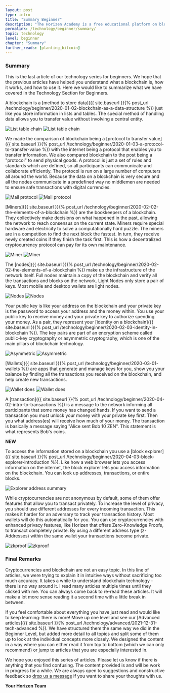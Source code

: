 ```yaml
---
layout: post
type: intro
title: "Summary Beginner"
description: "The Horizen Academy is a free educational platform on blockchain technology, cryptocurrency, and privacy. In this article, we summarize the topics we discussed in the technology chapter for beginners."
permalink: /technology/beginner/summary/
topic: technology
level: beginner
chapter: "Summary"
further_reads: [planting_bitcoin]
---
```


### Summary

This is the last article of our technology series for beginners. We hope that the previous articles have helped you understand what a blockchain is, how it works, and how to use it. Here we would like to summarize what we have covered in the Technology Section for Beginners.

A blockchain is a [method to store data]({{ site.baseurl }}{% post_url /technology/beginner/2020-01-02-blockchain-as-a-data-structure %}) just like you store information in lists and tables. The special method of handling data allows you to transfer value without involving a central entity.

![List table chain](/assets/post_files/technology/beginner/blockchain-as-a-data-structure/list_table_chain_D.jpg)
![List table chain](/assets/post_files/technology/beginner/blockchain-as-a-data-structure/list_table_chain_M.jpg)

We made the comparison of blockchain being a [protocol to transfer value]({{ site.baseurl }}{% post_url /technology/beginner/2020-01-03-a-protocol-to-transfer-value %}) with the internet being a protocol that enables you to transfer information. We also compared blockchain to the post being a "protocol" to send physical goods. A protocol is just a set of rules and standards which are defined, so all participants can communicate and collaborate efficiently. The protocol is run on a large number of computers all around the world. Because the data on a blockchain is very secure and all the nodes communicate in a predefined way no middlemen are needed to ensure safe transactions with digital currencies.

![Mail protocol](/assets/post_files/technology/beginner/a-protocol-to-transfer-value/mail_protocol_D.jpg)
![Mail protocol](/assets/post_files/technology/beginner/a-protocol-to-transfer-value/mail_protocol_M.jpg)

[Miners]({{ site.baseurl }}{% post_url /technology/beginner/2020-02-02-the-elements-of-a-blockchain %}) are the bookkeepers of a blockchain. They collectively make decisions on what happened in the past, allowing the network to reach consensus on the current state. Miners require special hardware and electricity to solve a computationally hard puzzle. The miners are in a competition to find the next block the fastest. In turn, they receive newly created coins if they finish the task first. This is how a decentralized cryptocurrency protocol can pay for its own maintenance.

![Miner](/assets/post_files/technology/beginner/the-elements-of-a-blockchain/miner_D.jpg)
![Miner](/assets/post_files/technology/beginner/the-elements-of-a-blockchain/miner_M.jpg)

The [nodes]({{ site.baseurl }}{% post_url /technology/beginner/2020-02-02-the-elements-of-a-blockchain %}) make up the infrastructure of the network itself. Full nodes maintain a copy of the blockchain and verify all the transactions and blocks on the network. Light Nodes only store a pair of keys. Most mobile and desktop wallets are light nodes.

![Nodes](/assets/post_files/technology/beginner/the-elements-of-a-blockchain/nodes_D.jpg)
![Nodes](/assets/post_files/technology/beginner/the-elements-of-a-blockchain/nodes_M.jpg)

Your public key is like your address on the blockchain and your private key is the password to access your address and the money within. You use your public key to receive money and your private key to authorize spending your money. As a pair, they represent your [identity on a blockchain]({{ site.baseurl }}{% post_url /technology/beginner/2020-02-03-identity-in-blockchain %}). The key pairs are part of an encryption scheme called public-key cryptography or asymmetric cryptography, which is one of the main pillars of blockchain technology.

![Asymmetric](/assets/post_files/technology/beginner/identity-in-blockchain/asymmetric_D.jpg)
![Asymmetric](/assets/post_files/technology/beginner/identity-in-blockchain/asymmetric_M.jpg)

[Wallets]({{ site.baseurl }}{% post_url /technology/beginner/2020-03-01-wallets %}) are apps that generate and manage keys for you, show you your balance by finding all the transactions you received on the blockchain, and help create new transactions.

![Wallet does](/assets/post_files/technology/beginner/wallets/wallet_does_D.jpg)
![Wallet does](/assets/post_files/technology/beginner/wallets/wallet_does_M.jpg)

A [transaction]({{ site.baseurl }}{% post_url /technology/beginner/2020-04-02-intro-to-transactions %}) is a message to the network informing all participants that some money has changed hands. If you want to send a transaction you must unlock your money with your private key first. Then you what address(es) will receive how much of your money. The transaction is basically a message saying "Alice sent Bob 10 ZEN". This statement is what represents Bob's coins. 

**NEW**

To access the information stored on a blockchain you use a [block explorer]({{ site.baseurl }}{% post_url /technology/beginner/2020-04-03-block-explorer-introduction %}). Like how a web browser lets you access information on the internet, the block explorer lets you access information on the blockchain. You can look up addresses, transactions, or entire blocks.

![Explorer address summary](/assets/post_files/technology/beginner/block-explorer-introduction/explorer_address_summary.png)

While cryptocurrencies are not anonymous by default, some of them offer features that allow you to transact privately. To increase the level of privacy, you should use different addresses for every incoming transaction. This makes it harder for an adversary to track your transaction history. Most wallets will do this automatically for you. You can use cryptocurrencies with enhanced privacy features, like Horizen that offers Zero-Knowledge Proofs, to transact completely private. By using a different address type (z-Addresses) within the same wallet your transactions become private.

![zkproof](/assets/post_files/technology/beginner/intro-to-privacy-on-the-blockchain/zkproof_D.jpg)
![zkproof](/assets/post_files/technology/beginner/intro-to-privacy-on-the-blockchain/zkproof_M.jpg)

### Final Remarks

Cryptocurrencies and blockchain are not an easy topic. In this line of articles, we were trying to explain it in intuitive ways without sacrificing too much accuracy. It takes a while to understand blockchain technology - there is no way around it. I read many articles multiple times until they clicked with me. You can always come back to re-read these articles. It will make a lot more sense reading it a second time with a little break in between.

If you feel comfortable about everything you have just read and would like to keep learning: there is more! Move up one level and see our [Advanced articles]({{ site.baseurl }}{% post_url /technology/advanced/2021-12-31-tech-advanced %}). We have structured them the same way we did in the Beginner Level, but added more detail to all topics and split some of them up to look at the individual concepts more closely.
We designed the content in a way where you can either read it from top to bottom (which we can only recommend) or jump to articles that you are especially interested in.

We hope you enjoyed this series of articles. Please let us know if there is anything that you find confusing. The content provided is and will be work in progress for a while. We are always open to suggestions and constructive feedback so [drop us a message](mailto:jonas@horizen.global) if you want to share your thoughts with us.

**Your Horizen Team**

